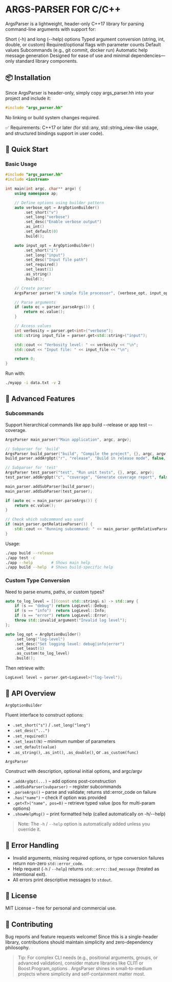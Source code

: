 # ARGS-PARSER FOR C/C++

ArgsParser is a lightweight, header-only C++17 library for parsing command-line arguments with support for:

Short (-h) and long (--help) options
Typed argument conversion (string, int, double, or custom)
Required/optional flags with parameter counts
Default values
Subcommands (e.g., git commit, docker run)
Automatic help message generation
Designed for ease of use and minimal dependencies—only standard library components.

## 📦 Installation
Since ArgsParser is header-only, simply copy args_parser.hh into your project and include it:

```cpp
#include "args_parser.hh"
```
No linking or build system changes required.

✅ Requirements: C++17 or later (for std::any, std::string_view-like usage, and structured bindings support in user code). 

## 🚀 Quick Start
### Basic Usage

```cpp
#include "args_parser.hh"
#include <iostream>

int main(int argc, char** argv) {
    using namespace ap;

    // Define options using builder pattern
    auto verbose_opt = ArgOptionBuilder()
        .set_short("v")
        .set_long("verbose")
        .set_desc("Enable verbose output")
        .as_int()
        .set_default(0)
        .build();

    auto input_opt = ArgOptionBuilder()
        .set_short("i")
        .set_long("input")
        .set_desc("Input file path")
        .set_required()
        .set_least(1)
        .as_string()
        .build();

    // Create parser
    ArgsParser parser("A simple file processor", {verbose_opt, input_opt}, argc, argv);

    // Parse arguments
    if (auto ec = parser.parseArgs()) {
        return ec.value();
    }

    // Access values
    int verbosity = parser.get<int>("verbose");
    std::string input_file = parser.get<std::string>("input");

    std::cout << "Verbosity level: " << verbosity << "\n";
    std::cout << "Input file: " << input_file << "\n";

    return 0;
}
```
Run with:
```sh
./myapp -i data.txt -v 2
```

## 🔧 Advanced Features
### Subcommands
Support hierarchical commands like app build --release or app test --coverage.
```cpp
ArgsParser main_parser("Main application", argc, argv);

// Subparser for 'build'
ArgsParser build_parser("build", "Compile the project", {}, argc, argv);
build_parser.addArgOpt("r", "release", "Build in release mode", false, 0);

// Subparser for 'test'
ArgsParser test_parser("test", "Run unit tests", {}, argc, argv);
test_parser.addArgOpt("c", "coverage", "Generate coverage report", false, 0);

main_parser.addSubParser(build_parser);
main_parser.addSubParser(test_parser);

if (auto ec = main_parser.parseArgs()) {
    return ec.value();
}

// Check which subcommand was used
if (main_parser.getRelativeParser()) {
    std::cout << "Running subcommand: " << main_parser.getRelativeParser()->getCmdName() << "\n";
}
```
Usage:
```sh
./app build --release
./app test -c
./app --help        # Shows main help
./app build --help  # Shows build-specific help
```
### Custom Type Conversion
Need to parse enums, paths, or custom types?
```cpp
auto to_log_level = [](const std::string& s) -> std::any {
    if (s == "debug") return LogLevel::Debug;
    if (s == "info")  return LogLevel::Info;
    if (s == "error") return LogLevel::Error;
    throw std::invalid_argument("Invalid log level");
};

auto log_opt = ArgOptionBuilder()
    .set_long("log-level")
    .set_desc("Set logging level: debug|info|error")
    .set_least(1)
    .as_custom(to_log_level)
    .build();
```
Then retrieve with:
```cpp
LogLevel level = parser.get<LogLevel>("log-level");
```
## 📝 API Overview

`ArgOptionBuilder`

Fluent interface to construct options:

* `.set_short("s")` / `.set_long("long")`
* `.set_desc("...")`
* `.set_required()`
* `.set_least(N)` – minimum number of parameters
* `.set_default(value)`
* `.as_string()`, `.as_int()`, `.as_double()`, or `.as_custom(func)`

`ArgsParser`

Construct with description, optional initial options, and argc/argv

* `.addArgOpt(...)` – add options post-construction
* `.addSubParser(subparser)` – register subcommands
* `.parseArgs()` – parse and validate; returns std::error_code on failure
* `.has("name")` – check if option was provided
* `.get<T>("name", pos=0)` – retrieve typed value (pos for multi-param options)
* `.showHelpMsg()` – print formatted help (called automatically on -h/--help)

> Note: The `-h` / `--help` option is automatically added unless you override it. 

## 🛑 Error Handling
* Invalid arguments, missing required options, or type conversion failures return non-zero `std::error_code`.
* Help request (`-h` / `--help`) returns `std::errc::bad_message` (treated as intentional exit).
* All errors print descriptive messages to `stdout`.

## 📜 License
MIT License – free for personal and commercial use.

## 🙌 Contributing
Bug reports and feature requests welcome! Since this is a single-header library, contributions should maintain simplicity and zero-dependency philosophy.

> Tip: For complex CLI needs (e.g., positional arguments, groups, or advanced validation), consider mature libraries like CLI11 or Boost.Program_options .
> ArgsParser shines in small-to-medium projects where simplicity and self-containment matter most. 
